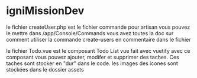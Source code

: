 # igniMissionDev
le fichier createUser.php est le fichier commande pour artisan
  vous pouvez le mettre dans /app/Console/Commands
  vous avez toutes la doc sur comment utiliser la commande create-users en commentaire dans le fichier

le fichier Todo.vue est le composant Todo List vue fait avec vuetify
  avec ce composant vous pouvez ajouter, modifer et supprimer des taches. Ces taches sont stocker en "dur" dans le code.
  les images des icones sont stockées dans le dossier assets
